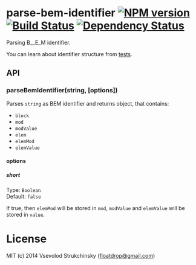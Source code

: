 # parse-bem-identifier [![NPM version][npm-image]][npm-url] [![Build Status][travis-image]][travis-url] [![Dependency Status][depstat-image]][depstat-url]

Parsing B__E_M identifier.

You can learn about identifier structure from [tests](https://github.com/floatdrop/parse-bem-identifier/blob/master/test/index.js).

## API

### parseBemIdentifier(string, [options])

Parses `string` as BEM identifier and returns object, that contains:

 * `block`
 * `mod`
 * `modValue`
 * `elem`
 * `elemMod`
 * `elemValue`

#### options

##### short
Type: `Boolean`  
Default: `false`

If true, then `elemMod` will be stored in `mod`, `modValue` and `elemValue` will be stored in `value`.

# License
MIT (c) 2014 Vsevolod Strukchinsky (floatdrop@gmail.com)

[npm-url]: https://npmjs.org/package/parse-bem-identifier
[npm-image]: http://img.shields.io/npm/v/parse-bem-identifier.svg

[travis-url]: https://travis-ci.org/floatdrop/parse-bem-identifier
[travis-image]: http://img.shields.io/travis/floatdrop/parse-bem-identifier.svg

[depstat-url]: https://david-dm.org/floatdrop/parse-bem-identifier
[depstat-image]: https://david-dm.org/floatdrop/parse-bem-identifier.svg?theme=shields.io
